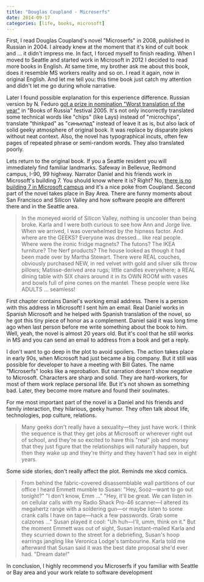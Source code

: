```yaml
---
title: "Douglas Coupland - Microserfs"
date: 2014-09-17
categories: [life, books, microsoft]
---
```


First, I read Douglas Coupland's novel "Microserfs" in 2008, published in Russian in 2004. I already knew at the moment that it's kind of cult book and ... it didn't impress me. In fact, I forced myself to finish reading. When I moved to Seattle and started work in Microsoft in 2012 I decided to read more books in English. At same time, my brother ask me about this book, does it resemble MS workers reality and so on. I read it again, now in original English. And let me tell you: this time book just catch my attention and didn't let me go during whole narrative.

<!-- more -->

Later I found possible explanation for this experience difference. Russian version by N. Feduro [got a prize in nomination "Worst translation of the year"](http://www.kommersant.ru/doc/556048) in "Books of Russia" festival 2005. It's not only incorrectly translated some technical words like "chips" (like Lays) instead of "microchips", translate "thinkpad" as "синькпад" instead of leave it as is, but also lack of solid geeky atmosphere of original book. It was replace by disparate jokes without neat context. Also, the novel has typographical incuts, often few pages of repeated phrase or semi-random words. They also translated poorly.

Lets return to the original book. If you a Seattle resident you will immediately find familiar landmarks. Safeway in Bellevue, Redmond campus, I-90, 99 highway. Narrator Daniel and his friends work in Microsoft's building 7. You should know where it is? Right? No, [there is no building 7 in Microsoft campus](http://blog.jameslin.name/2007/12/28/microsofts-building-7-now-you-see-it-now-you-dont/) and it's a nice poke from Coupland. Second part of the novel takes place in Bay Area. There are funny moments about San Francisco and Silicon Valley and how software people are different there and in the Seattle area. 

> In the moneyed world of Silicon Valley, nothing is uncooler than being broke. Karla and I were both curious to see how Ann and Jorge live. When we arrived, I was overwhelmed by the hipness factor. And where are the GEEKS? Everyone was dressed... like real people. Where were the ironic fridge magnets? The futons? The IKEA furniture? The Nerf products? The house looked as though it had been made over by Martha Stewart. There were REAL couches, obviously purchased NEW, in red velvet with gold and silver silk throw pillows; Matisse-derived area rugs; little candles everywhere; a REAL dining table with SIX chairs around it in its OWN ROOM with vases and bowls full of pine cones on the mantel. These people were like ADULTS ... seamless!

First chapter contains Daniel's working email address. There is a person with this address in Microsoft! I sent him an email. Real Daniel works in Spanish Microsoft and he helped with Spanish translation of the novel, so he got this tiny piece of honor as a complement. Daniel said it was long time ago when last person before me write something about the book to him. Well, yeah, the novel is almost 20 years old. But it's cool that he still works in MS and you can send an email to address from a book and get a reply.

I don't want to go deep in the plot to avoid spoilers. The action takes place in early 90s, when Microsoft had just became a big company. But it still was possible for developer to have a meeting with Bill Gates. The name "Microserfs" looks like a reprobation. But narration doesn't show negative to Microsoft. Characters are sharp and solid. They are hard-workers, for most of them work replace personal life. But it's not shown as something bad. Later, they become more mature and found their soulmates. 

For me most important part of the novel is a Daniel and his friends and family interaction, they hilarious, geeky humor. They often talk about life, technologies, pop culture, relations. 

>Many geeks don't really have a sexuality—they just have work. I think the sequence is that they get jobs at Microsoft or wherever right out of school, and they're so excited to have this "real" job and money that they just figure that the relationships will naturally happen, but then they wake up and they're thirty and they haven't had sex in eight years.

Some side stories, don't really affect the plot. Reminds me xkcd comics.

>From behind the fabric-covered disassemblable wall partitions of our office I heard Emmett mumble to Susan: "Hey, Sooz—want to go out tonight?" "I don't know, Emm ..." "Hey, it'll be great. We can listen in on cellular calls with my Radio Shack Pro-46 scanner—I altered its megahertz range with a soldering gun—or maybe listen to some crank calls I have on tape—hack a few passwords. Grab some calzones ..." Susan played it cool: "Uh huh—I'll, umm, think on it." But the moment Emmett was out of sight, Susan instant-mailed Karla and they scurried down to the street for a debriefing, Susan's hoop earrings jangling like Veronica Lodge's tambourine. Karla told me afterward that Susan said it was the best date proposal she'd ever had. "Dream date!"

In conclusion, I highly recommend you Microserfs if you familiar with Seattle or Bay area and your work relate to software development


